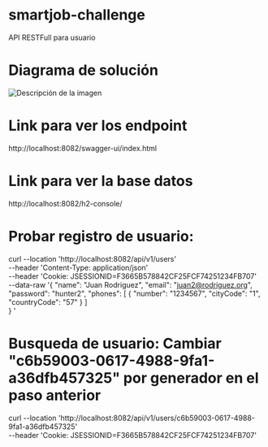 # smartjob-challenge
API RESTFull para usuario

# Diagrama de solución

<image src="/Diagrama de solucion.png" alt="Descripción de la imagen">

# Link para ver los endpoint
http://localhost:8082/swagger-ui/index.html

# Link para ver la base datos
http://localhost:8082/h2-console/



# Probar registro de usuario:
curl --location 'http://localhost:8082/api/v1/users' \
--header 'Content-Type: application/json' \
--header 'Cookie: JSESSIONID=F3665B578842CF25FCF74251234FB707' \
--data-raw '{
"name": "Juan Rodriguez",
"email": "juan2@rodriguez.org",
"password": "hunter2",
"phones": [
    {
    "number": "1234567",
    "cityCode": "1",
    "countryCode": "57"
    }
    ]   
} 
'
 # Busqueda de usuario: Cambiar "c6b59003-0617-4988-9fa1-a36dfb457325" por generador en el paso anterior
 curl --location 'http://localhost:8082/api/v1/users/c6b59003-0617-4988-9fa1-a36dfb457325' \
--header 'Cookie: JSESSIONID=F3665B578842CF25FCF74251234FB707'
